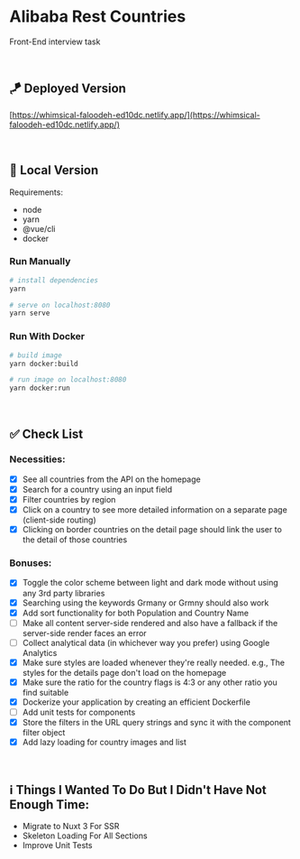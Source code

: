 # Alibaba Rest Countries
Front-End interview task 

  ‌

## 🪁 Deployed Version
[https://whimsical-faloodeh-ed10dc.netlify.app/](https://whimsical-faloodeh-ed10dc.netlify.app/)

  ‌

## 🚀 Local Version

Requirements:
 - node
 - yarn
 - @vue/cli
 - docker

### Run Manually
```bash
# install dependencies
yarn

# serve on localhost:8080
yarn serve
```



### Run With Docker
```bash
# build image
yarn docker:build

# run image on localhost:8080
yarn docker:run 
```

  ‌

## ✅ Check List
### Necessities:
 - [X] See all countries from the API on the homepage
 - [X] Search for a country using an input field
 - [X] Filter countries by region
 - [X] Click on a country to see more detailed information on a separate page (client-side routing)
 - [X] Clicking on border countries on the detail page should link the user to the detail of those countries

### Bonuses:
 - [X] Toggle the color scheme between light and dark mode without using any 3rd party libraries
 - [X] Searching using the keywords Grmany or Grmny should also work
 - [X] Add sort functionality for both Population and Country Name
 - [ ] Make all content server-side rendered and also have a fallback if the server-side render faces an error
 - [ ] Collect analytical data (in whichever way you prefer) using Google Analytics
 - [X] Make sure styles are loaded whenever they're really needed. e.g., The styles for the details page don't load on the homepage
 - [X] Make sure the ratio for the country flags is 4:3 or any other ratio you find suitable
 - [X] Dockerize your application by creating an efficient Dockerfile
 - [ ] Add unit tests for components
 - [X] Store the filters in the URL query strings and sync it with the component filter object
 - [X] Add lazy loading for country images and list

  ‌

## ℹ️ Things I Wanted To Do But I Didn't Have Not Enough Time:
 - Migrate to Nuxt 3 For SSR
 - Skeleton Loading For All Sections
 - Improve Unit Tests